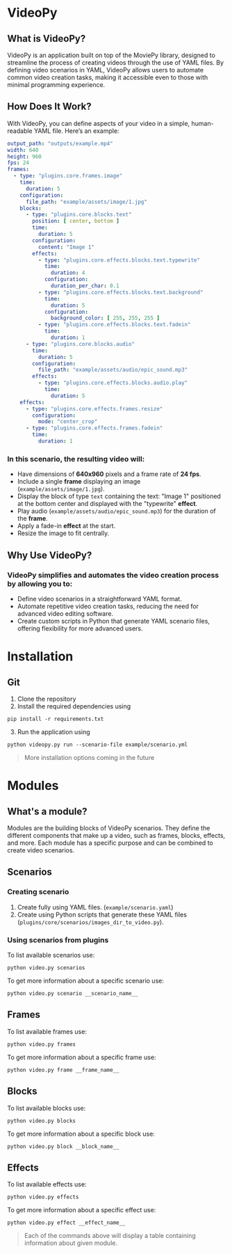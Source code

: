 # VideoPy

## What is VideoPy?

VideoPy is an application built on top of the MoviePy library, designed to streamline the process of creating videos
through the use of YAML files. By defining video scenarios in YAML, VideoPy allows users to automate common video
creation tasks, making it accessible even to those with minimal programming experience.

## How Does It Work?

With VideoPy, you can define aspects of your video in a simple, human-readable YAML file. Here’s an example:

```yaml
output_path: "outputs/example.mp4"
width: 640
height: 960
fps: 24
frames:
  - type: "plugins.core.frames.image"
    time:
      duration: 5
    configuration:
      file_path: "example/assets/image/1.jpg"
    blocks:
      - type: "plugins.core.blocks.text"
        position: [ center, bottom ]
        time:
          duration: 5
        configuration:
          content: "Image 1"
        effects:
          - type: "plugins.core.effects.blocks.text.typewrite"
            time:
              duration: 4
            configuration:
              duration_per_char: 0.1
          - type: "plugins.core.effects.blocks.text.background"
            time:
              duration: 5
            configuration:
              background_color: [ 255, 255, 255 ]
          - type: "plugins.core.effects.blocks.text.fadein"
            time:
              duration: 1
      - type: "plugins.core.blocks.audio"
        time:
          duration: 5
        configuration:
          file_path: "example/assets/audio/epic_sound.mp3"
        effects:
          - type: "plugins.core.effects.blocks.audio.play"
            time:
              duration: 5
    effects:
      - type: "plugins.core.effects.frames.resize"
        configuration:
          mode: "center_crop"
      - type: "plugins.core.effects.frames.fadein"
        time:
          duration: 1
```      

### In this scenario, the resulting video will:

- Have dimensions of **640x960** pixels and a frame rate of **24 fps**.
- Include a single **frame** displaying an image (`example/assets/image/1.jpg`).
- Display the block of type `text` containing the text: "Image 1" positioned at the bottom center and displayed with the "typewrite" **effect**.
- Play audio (`example/assets/audio/epic_sound.mp3`) for the duration of the **frame**.
- Apply a fade-in **effect** at the start.
- Resize the image to fit centrally.

## Why Use VideoPy?

### VideoPy simplifies and automates the video creation process by allowing you to:

- Define video scenarios in a straightforward YAML format.
- Automate repetitive video creation tasks, reducing the need for advanced video editing software.
- Create custom scripts in Python that generate YAML scenario files, offering flexibility for more advanced users.

# Installation

## Git

1. Clone the repository
2. Install the required dependencies using
```shell
pip install -r requirements.txt
```
3. Run the application using 
```shell
python videopy.py run --scenario-file example/scenario.yml
```

> More installation options coming in the future

# Modules

## What's a module?

Modules are the building blocks of VideoPy scenarios. They define the different components that make up a video, such as
frames, blocks, effects, and more. Each module has a specific purpose and can be combined to create video scenarios.

## Scenarios

### Creating scenario

1. Create fully using YAML files. (`example/scenario.yaml`)
2. Create using Python scripts that generate these YAML files (`plugins/core/scenarios/images_dir_to_video.py`).

### Using scenarios from plugins

To list available scenarios use:
```shell
python video.py scenarios
```

To get more information about a specific scenario use:
```shell
python video.py scenario __scenario_name__
```

## Frames

To list available frames use:
```shell
python video.py frames
```

To get more information about a specific frame use:
```shell
python video.py frame __frame_name__
```

## Blocks

To list available blocks use:
```shell
python video.py blocks
```

To get more information about a specific block use:
```shell
python video.py block __block_name__
```

## Effects

To list available effects use:
```shell
python video.py effects
```

To get more information about a specific effect use:
```shell
python video.py effect __effect_name__
```

> Each of the commands above will display a table containing information about given module.
